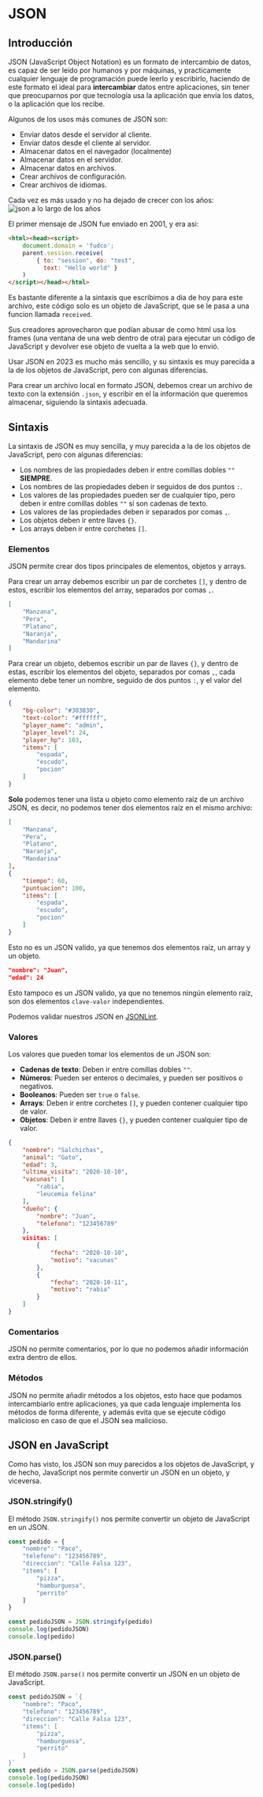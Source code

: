 # JSON

## Introducción 

JSON (JavaScript Object Notation) es un formato de intercambio de datos, es capaz de ser leído por humanos y por máquinas, y practicamente cualquier lenguaje de programación puede leerlo y escribirlo, haciendo de este formato el ideal para **intercambiar** datos entre aplicaciones, sin tener que preocuparnos por que tecnología usa la aplicación que envía los datos, o la aplicación que los recibe.

Algunos de los usos más comunes de JSON son:

- Enviar datos desde el servidor al cliente.
- Enviar datos desde el cliente al servidor.
- Almacenar datos en el navegador (localmente)
- Almacenar datos en el servidor.
- Almacenar datos en archivos.
- Crear archivos de configuración.
- Crear archivos de idiomas.

Cada vez es más usado y no ha dejado de crecer con los años:
![json a lo largo de los años](/01_javascript_fundamentos/imgs/image.png)

El primer mensaje de JSON fue enviado en 2001, y era asi:

```html
<html><head><script>
    document.domain = 'fudco';
    parent.session.receive(
        { to: "session", do: "test",
          text: "Hello world" }
    )
</script></head></html>
```

Es bastante diferente a la sintaxis que escribimos a dia de hoy para este archivo, este código solo es un objeto de JavaScript, que se le pasa a una funcion llamada `received`.

Sus creadores aprovecharon que podían abusar de como html usa los frames (una ventana de una web dentro de otra) para ejecutar un código de JavaScript y devolver ese objeto de vuelta a la web que lo envió.

Usar JSON en 2023 es mucho más sencillo, y su sintaxis es muy parecida a la de los objetos de JavaScript, pero con algunas diferencias.

Para crear un archivo local en formato JSON, debemos crear un archivo de texto con la extensión `.json`, y escribir en el la información que queremos almacenar, siguiendo la sintaxis adecuada.

## Sintaxis

La sintaxis de JSON es muy sencilla, y muy parecida a la de los objetos de JavaScript, pero con algunas diferencias:

- Los nombres de las propiedades deben ir entre comillas dobles `""` **SIEMPRE**.
- Los nombres de las propiedades deben ir seguidos de dos puntos `:`.
- Los valores de las propiedades pueden ser de cualquier tipo, pero deben ir entre comillas dobles `""` si son cadenas de texto.
- Los valores de las propiedades deben ir separados por comas `,`.
- Los objetos deben ir entre llaves `{}`.
- Los arrays deben ir entre corchetes `[]`.

### Elementos

JSON permite crear dos tipos principales de elementos, objetos y arrays.

Para crear un array debemos escribir un par de corchetes `[]`, y dentro de estos, escribir los elementos del array, separados por comas `,`.

```json
[
    "Manzana",
    "Pera",
    "Platano",
    "Naranja",
    "Mandarina"
]
```

Para crear un objeto, debemos escribir un par de llaves `{}`, y dentro de estas, escribir los elementos del objeto, separados por comas `,`, cada elemento debe tener un nombre, seguido de dos puntos `:`, y el valor del elemento.

```json
{
    "bg-color": "#303030",
    "text-color": "#ffffff",
    "player_name": "admin",
    "player_level": 24,
    "player_hp": 103,
    "items": [
        "espada",
        "escudo",
        "pocion"
    ]
}
```

**Solo** podemos tener una lista u objeto como elemento raíz de un archivo JSON, es decir, no podemos tener dos elementos raíz en el mismo archivo:

```json
[
    "Manzana",
    "Pera",
    "Platano",
    "Naranja",
    "Mandarina"
],
{
    "tiempo": 60,
    "puntuacion": 100,
    "items": [
        "espada",
        "escudo",
        "pocion"
    ]
}
```

Esto no es un JSON valido, ya que tenemos dos elementos raíz, un array y un objeto.

```json
"nombre": "Juan",
"edad": 24
```

Esto tampoco es un JSON valido, ya que no tenemos ningún elemento raíz, son dos elementos `clave-valor` independientes.

Podemos validar nuestros JSON en [JSONLint](https://jsonlint.com/).

### Valores

Los valores que pueden tomar los elementos de un JSON son:

- **Cadenas de texto**: Deben ir entre comillas dobles `""`.
- **Números**: Pueden ser enteros o decimales, y pueden ser positivos o negativos.
- **Booleanos**: Pueden ser `true` o `false`.
- **Arrays**: Deben ir entre corchetes `[]`, y pueden contener cualquier tipo de valor.
- **Objetos**: Deben ir entre llaves `{}`, y pueden contener cualquier tipo de valor.

```json
{
    "nombre": "Salchichas",
    "animal": "Gato",
    "edad": 3,
    "ultima_visita": "2020-10-10",
    "vacunas": [
        "rabia",
        "leucemia felina"
    ],
    "dueño": {
        "nombre": "Juan",
        "telefono": "123456789"
    },
    visitas: [
        {
            "fecha": "2020-10-10",
            "motivo": "vacunas"
        },
        {
            "fecha": "2020-10-11",
            "motivo": "rabia"
        }
    ]
}
```

### Comentarios

JSON no permite comentarios, por lo que no podemos añadir información extra dentro de ellos.

### Métodos

JSON no permite añadir métodos a los objetos, esto hace que podamos intercambiarlo entre aplicaciones, ya que cada lenguaje implementa los métodos de forma diferente, y además evita que se ejecute código malicioso en caso de que el JSON sea malicioso.

## JSON en JavaScript

Como has visto, los JSON son muy parecidos a los objetos de JavaScript, y de hecho, JavaScript nos permite convertir un JSON en un objeto, y viceversa.

### JSON.stringify()

El método `JSON.stringify()` nos permite convertir un objeto de JavaScript en un JSON.

```js
const pedido = {
    "nombre": "Paco",
    "telefono": "123456789",
    "direccion": "Calle Falsa 123",
    "items": [
        "pizza",
        "hamburguesa",
        "perrito"
    ]
}

const pedidoJSON = JSON.stringify(pedido)
console.log(pedidoJSON)
console.log(pedido)
```

### JSON.parse()

El método `JSON.parse()` nos permite convertir un JSON en un objeto de JavaScript.

```js
const pedidoJSON = `{
    "nombre": "Paco",
    "telefono": "123456789",
    "direccion": "Calle Falsa 123",
    "items": [
        "pizza",
        "hamburguesa",
        "perrito"
    ]
}`
const pedido = JSON.parse(pedidoJSON)
console.log(pedidoJSON)
console.log(pedido)
```

